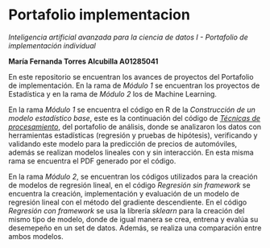 # Portafolio implementacion
*Inteligencia artificial avanzada para la ciencia de datos I - Portafolio de implementación individual*

**María Fernanda Torres Alcubilla A01285041**

En este repositorio se encuentran los avances de proyectos del Portafolio de implementación. En la rama de *Módulo 1* se encuentran los proyectos de Estadística y en la rama de *Módulo 2* los de Machine Learning.

En la rama *Módulo 1* se encuentra el código en R de la *Construcción de un modelo estadístico base*, este es la continuación del código de [*Técnicas de procesamiento*](https://github.com/Alcubilla0/Portafolio_analisis/blob/Módulo-1/Técnicas_de_procesamiento_A01285041.ipynb), del portafolio de análisis, donde se analizaron los datos con herramientas estadísticas (regresión y pruebas de hipótesis), verificando y validando este modelo para la predicción de precios de automóviles, además se realizan modelos lineales con y sin interacción. En esta misma rama se encuentra el PDF generado por el código.

En la rama *Módulo 2*, se encuentran los códigos utilizados para la creación de modelos de regresión lineal, en el código *Regresión sin framework* se encuentra la creación, implementación y evaluación de un modelo de regresión lineal con el método del gradiente descendiente. En el código *Regresión con framework* se usa la librería *sklearn* para la creación del mismo tipo de modelo, donde de igual manera se crea, entrena y evalúa su desemepeño en un set de datos. Además, se realiza una comparación entre ambos modelos. 

